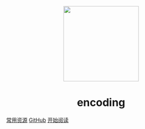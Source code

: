 <p align="center">
<img src="" width="200" height="200"/>
</p>
<h1 align="center">encoding</h1>

[常用资源](https://www.testeru.top/)
[GitHub](https://github.com/TesterDevSoul/encoding/)
[开始阅读](#encoding)




